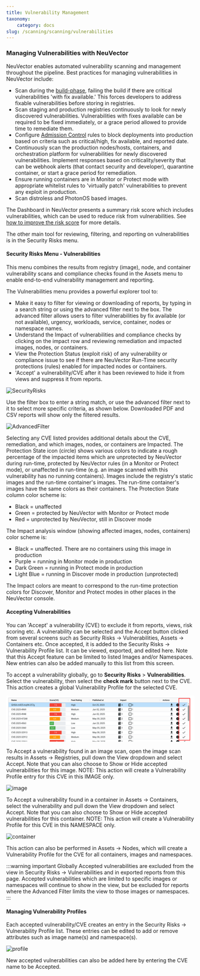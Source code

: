```yaml
---
title: Vulnerability Management
taxonomy:
    category: docs
slug: /scanning/scanning/vulnerabilities
---
```


### Managing Vulnerabilities with NeuVector

NeuVector enables automated vulnerability scanning and management throughout the pipeline. Best practices for managing vulnerabilities in NeuVector include:

+ Scan during the [build-phase](/scanning/build), failing the build if there are critical vulnerabilities 'with fix available.' This forces developers to address fixable vulnerabilities before storing in registries.
+ Scan staging and production registries continuously to look for newly discovered vulnerabilities. Vulnerabilities with fixes available can be required to be fixed immediately, or a grace period allowed to provide time to remediate them.
+ Configure [Admission Control](/policy/admission) rules to block deployments into production based on criteria such as critical/high, fix available, and reported date.
+ Continuously scan the production nodes/hosts, containers, and orchestration platform for vulnerabilities for newly discovered vulnerabilities. Implement responses based on criticality/severity that can be webhook alerts (that contact security and developer), quarantine container, or start a grace period for remediation.
+ Ensure running containers are in Monitor or Protect mode with appropriate whitelist rules to 'virtually patch' vulnerabilities to prevent any exploit in production.
+ Scan distroless and PhotonOS based images.

The Dashboard in NeuVector presents a summary risk score which includes vulnerabilities, which can be used to reduce risk from vulnerabilities. See [how to improve the risk score](/navigation/improve_score) for more details.

The other main tool for reviewing, filtering, and reporting on vulnerabilities is in the Security Risks menu.

#### Security Risks Menu - Vulnerabilities

This menu combines the results from registry (image), node, and container vulnerability scans and compliance checks found in the Assets menu to enable end-to-end vulnerability management and reporting.

The Vulnerabilities menu provides a powerful explorer tool to: 

+ Make it easy to filter for viewing or downloading of reports, by typing in a search string or using the advanced filter next to the box. The advanced filter allows users to filter vulnerabilities by fix available (or not available), urgency, workloads, service, container, nodes or namespace names.
+ Understand the Impact of vulnerabilities and compliance checks by clicking on the impact row and reviewing remediation and impacted images, nodes, or containers.
+ View the Protection Status (exploit risk) of any vulnerability or compliance issue to see if there are NeuVector Run-Time security protections (rules) enabled for impacted nodes or containers.
+ 'Accept' a vulnerability/CVE after it has been reviewed to hide it from views and suppress it from reports.

![SecurityRisks](vulnerabilities_4_4.png)

Use the filter box to enter a string match, or use the advanced filter next to it to select more specific criteria, as shown below. Downloaded PDF and CSV reports will show only the filtered results.

![AdvancedFilter](advanced_filter_4.png)

Selecting any CVE listed provides additional details about the CVE, remediation, and which images, nodes, or containers are Impacted. The Protection State icon (circle) shows various colors to indicate a rough percentage of the impacted items which are unprotected by NeuVector during run-time, protected by NeuVector rules (in a Monitor or Protect mode), or unaffected in run-time (e.g. an image scanned with this vulnerability has no running containers). Images include the registry's static images and the run-time container's images. The run-time container's images have the same colors as their containers. The Protection State column color scheme is:

+ Black = unaffected
+ Green = protected by NeuVector with Monitor or Protect mode
+ Red = unprotected by NeuVector, still in Discover mode

The Impact analysis window (showing affected images, nodes, containers) color scheme is:

+ Black = unaffected. There are no containers using this image in production
+ Purple = running in Monitor mode in production
+ Dark Green = running in Protect mode in production
+ Light Blue = running in Discover mode in production (unprotected)

The Impact colors are meant to correspond to the run-time protection colors for Discover, Monitor and Protect modes in other places in the NeuVector console.

#### Accepting Vulnerabilities 

You can 'Accept' a vulnerability (CVE) to exclude it from reports, views, risk scoring etc. A vulnerability can be selected and the Accept button clicked from several screens such as Security Risks -> Vulnerabilities, Assets -> Containers etc. Once accepted, it is added to the Security Risks -> Vulnerability Profile list. It can be viewed, exported, and edited here. Note that this Accept feature can be limited to listed Images and/or Namespaces. New entries can also be added manually to this list from this screen.

To accept a vulnerability globally, go to **Security Risks** > **Vulnerabilities**. Select the vulnerability, then select the **check mark** button next to the CVE. This action creates a global Vulnerability Profile for the selected CVE.

![global](accept_global.png)

To Accept a vulnerability found in an image scan, open the image scan results in Assets -> Registries, pull down the View dropdown and select Accept. Note that you can also choose to Show or Hide accepted vulnerabilities for this image. NOTE: This action will create a Vulnerability Profile entry for this CVE in this IMAGE only.

![image](accept_image_cve.png)

To Accept a vulnerability found in a container in Assets -> Containers, select the vulnerability and pull down the View dropdown and select Accept. Note that you can also choose to Show or Hide accepted vulnerabilities for this container. NOTE: This action will create a Vulnerability Profile for this CVE in this NAMESPACE only.

![container](accept_containers.png)

This action can also be performed in Assets -> Nodes, which will create a Vulnerability Profile for the CVE for all containers, images and namespaces.

:::warning important
Globally Accepted vulnerabilities are excluded from the view in Security Risks -> Vulnerabilities and in exported reports from this page. Accepted vulnerabilities which are limited to specific images or namespaces will continue to show in the view, but be excluded for reports where the Advanced Filter limits the view to those images or namespaces.
:::

#### Managing Vulnerability Profiles

Each accepted vulnerability/CVE creates an entry in the Security Risks -> Vulnerability Profile list. These entries can be edited to add or remove attributes such as image name(s) and namespace(s).

![profile](vuln_profile.png)

New accepted vulnerabilities can also be added here by entering the CVE name to be Accepted.
